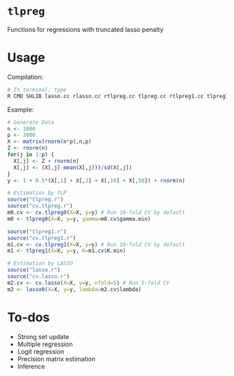 # `tlpreg`
Functions for regressions with truncated lasso penalty

# Usage

Compilation:
```sh
# In terminal, type 
R CMD SHLIB lasso.cc rlasso.cc rtlpreg.cc tlpreg.cc rtlpreg1.cc tlpreg1.cc -o tlpreg
```

Example: 
```r
# Generate Data
n <- 1000
p <- 3000
X <- matrix(rnorm(n*p),n,p)
Z <- rnorm(n)
for(j in 1:p) {
  X[,j] <- Z + rnorm(n)
  X[,j] <- (X[,j]-mean(X[,j]))/sd(X[,j])
}
y <- 1 + 0.5*(X[,1] + X[,2] + X[,10] + X[,50]) + rnorm(n) 

# Estimation by TLP
source("tlpreg.r")
source("cv.tlpreg.r")
m0.cv <- cv.tlpreg0(X=X, y=y) # Run 10-fold CV by default
m0 <- tlpreg0(X=X, y=y, gamma=m0.cv$gamma.min)

source("tlpreg1.r")
source("cv.tlpreg1.r")
m1.cv <- cv.tlpreg1(X=X, y=y) # Run 10-fold CV by default
m1 <- tlpreg1(X=X, y=y, K=m1.cv$K.min)

# Estimation by LASSO
source("lasso.r")
source("cv.lasso.r")
m2.cv <- cv.lasso(X=X, y=y, nfold=5) # Run 5-fold CV
m2 <- lasso0(X=X, y=y, lambda=m2.cv$lambda)
```

# To-dos
- Strong set update
- Multiple regression
- Logit regression
- Precision matrix estimation
- Inference